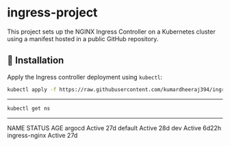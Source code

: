 # ingress-project

This project sets up the NGINX Ingress Controller on a Kubernetes cluster using a manifest hosted in a public GitHub repository.

## 🔧 Installation

Apply the Ingress controller deployment using `kubectl`:

```bash
kubectl apply -f https://raw.githubusercontent.com/kumardheeraj394/ingress-project/refs/heads/main/ingress-deploy.yaml
```
---
```bash
kubectl get ns
```
---

NAME              STATUS   AGE
argocd            Active   27d
default           Active   28d
dev               Active   6d22h
ingress-nginx     Active   27d

